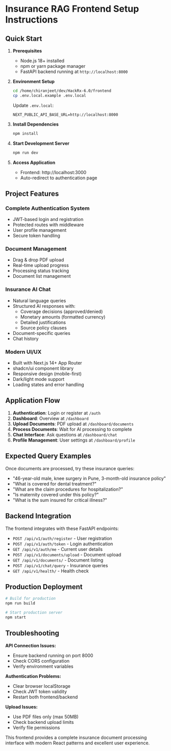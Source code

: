# Insurance RAG Frontend Setup Instructions

## Quick Start

1. **Prerequisites**
   - Node.js 18+ installed
   - npm or yarn package manager
   - FastAPI backend running at `http://localhost:8000`

2. **Environment Setup**
   ```bash
   cd /home/chiranjeet/dev/HackRx-6.0/frontend
   cp .env.local.example .env.local
   ```
   
   Update `.env.local`:
   ```
   NEXT_PUBLIC_API_BASE_URL=http://localhost:8000
   ```

3. **Install Dependencies**
   ```bash
   npm install
   ```

4. **Start Development Server**
   ```bash
   npm run dev
   ```

5. **Access Application**
   - Frontend: http://localhost:3000
   - Auto-redirect to authentication page

## Project Features

### Complete Authentication System
- JWT-based login and registration
- Protected routes with middleware
- User profile management
- Secure token handling

### Document Management
- Drag & drop PDF upload
- Real-time upload progress
- Processing status tracking
- Document list management

### Insurance AI Chat
- Natural language queries
- Structured AI responses with:
  - Coverage decisions (approved/denied)
  - Monetary amounts (formatted currency)
  - Detailed justifications
  - Source policy clauses
- Document-specific queries
- Chat history

### Modern UI/UX
- Built with Next.js 14+ App Router
- shadcn/ui component library
- Responsive design (mobile-first)
- Dark/light mode support
- Loading states and error handling

## Application Flow

1. **Authentication**: Login or register at `/auth`
2. **Dashboard**: Overview at `/dashboard` 
3. **Upload Documents**: PDF upload at `/dashboard/documents`
4. **Process Documents**: Wait for AI processing to complete
5. **Chat Interface**: Ask questions at `/dashboard/chat`
6. **Profile Management**: User settings at `/dashboard/profile`

## Expected Query Examples

Once documents are processed, try these insurance queries:

- "46-year-old male, knee surgery in Pune, 3-month-old insurance policy"
- "What is covered for dental treatment?"
- "What are the claim procedures for hospitalization?"
- "Is maternity covered under this policy?"
- "What is the sum insured for critical illness?"

## Backend Integration

The frontend integrates with these FastAPI endpoints:

- `POST /api/v1/auth/register` - User registration
- `POST /api/v1/auth/token` - Login authentication  
- `GET /api/v1/auth/me` - Current user details
- `POST /api/v1/documents/upload` - Document upload
- `GET /api/v1/documents/` - Document listing
- `POST /api/v1/chat/query` - Insurance queries
- `GET /api/v1/health/` - Health check

## Production Deployment

```bash
# Build for production
npm run build

# Start production server
npm start
```

## Troubleshooting

**API Connection Issues:**
- Ensure backend running on port 8000
- Check CORS configuration
- Verify environment variables

**Authentication Problems:**
- Clear browser localStorage
- Check JWT token validity
- Restart both frontend/backend

**Upload Issues:**
- Use PDF files only (max 50MB)
- Check backend upload limits
- Verify file permissions

This frontend provides a complete insurance document processing interface with modern React patterns and excellent user experience.